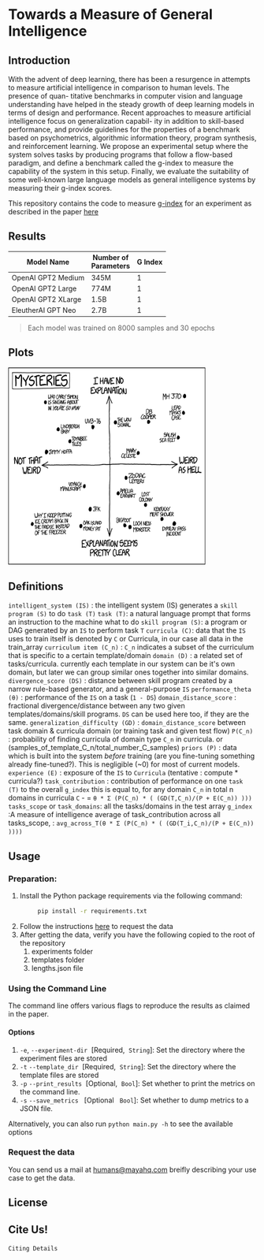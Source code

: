 # Towards a Measure of General Intelligence
## Introduction
With the advent of deep learning, there has been a resurgence in attempts to
measure artificial intelligence in comparison to human levels. The presence of quan-
titative benchmarks in computer vision and language understanding have helped
in the steady growth of deep learning models in terms of design and performance.
Recent approaches to measure artificial intelligence focus on generalization capabil-
ity in addition to skill-based performance, and provide guidelines for the properties
of a benchmark based on psychometrics, algorithmic information theory, program
synthesis, and reinforcement learning. We propose an experimental setup where the system solves tasks by producing programs that follow a flow-based paradigm, and define a benchmark called the g-index to measure the capability of the system in this setup. Finally, we evaluate the suitability of some well-known large language models as general intelligence systems by measuring their g-index scores.

This repository contains the code to measure [g-index]() for an experiment as described in the paper [here](https://www.example.com)
## Results 

<table>
<thead>
<tr>
<th>Model Name</th>
<th>Number of <br> Parameters</th>
<th> G Index</th>
</tr>
</thead>
<tbody>
<tr>
<td>OpenAI GPT2 Medium</td>
<td>345M</td>
<td>1</td>
</tr>
<tr>
<td>OpenAI GPT2 Large</td>
<td>774M</td>
<td>1</td>
</tr>
<tr>
<td>OpenAI GPT2 XLarge</td>
<td>1.5B</td>
<td>1</td>
</tr>
<tr>
<td>EleutherAI GPT Neo</td>
<td>2.7B</td>
<td>1</td>
</tr>
</tbody>
</table>
<blockquote>
 Each model was trained on 8000 samples and 30 epochs 
</blockquote>

## Plots
<!-- [Replace this with a useful plot](images/sample.png "Replace this with a useful plot") -->
<img src="images/sample.png" alt="Replace this with a useful plot" style="height: 400px; width:400px;"/>

## Definitions
`intelligent_system (IS)` : the intelligent system (IS) generates a `skill program (S)` to do `task (T)`
`task (T)`: a natural language prompt that forms an instruction to the machine what to do 
`skill program (S)`: a program or DAG generated by an `IS` to perform task `T`
`curricula (C)`: data that the `IS` uses to train itself is denoted by `C` or Curricula, in our case all data in the train_array
`curriculum item (C_n)` : `C_n` indicates a subset of the curriculum that is specific to a certain template/domain
`domain (D)` : a related set of tasks/curricula. currently each template in our system can be it's own domain, but later we can group similar ones together into similar domains.
`divergence_score (DS)` : distance between skill program created by a narrow rule-based generator, and a general-purpose `IS`
`performance_theta (θ)` : performance of the `IS` on a task (`1 - DS`)
`domain_distance_score` : fractional divergence/distance between any two given templates/domains/skill programs. `DS` can be used here too, if they are the same.
`generalization_difficulty (GD)` : `domain_distance_score` between task domain & curricula domain (or training task and given test flow)
`P(C_n)` : probability of finding curricula of domain type `C_n` in curricula. or (samples_of_template_C_n/total_number_C_samples)
`priors (P)` : data which is built into the system _before_ training (are you fine-tuning something already fine-tuned?). This is negligible (~0) for most of current models.
`experience (E)` : exposure of the `IS` to `Curricula` (tentative : compute * curricula?)
`task_contribution` : contribution of performance on one `task (T)` to the overall `g_index`
this is equal to, for any domain `C_n` in total n domains in curricula `C` -
= `θ * Σ (P(C_n) * ( (GD(T,C_n)/(P + E(C_n)) )))`
`tasks_scope` or `task_domains`: all the tasks/domains in the test array
`g_index` :A measure of intelligence  average of task_contribution across all tasks_scope, :
`avg_across_T(θ * Σ (P(C_n) * ( (GD(T_i,C_n)/(P + E(C_n)) ))))`

## Usage
### Preparation:
1. Install the Python package requirements via the following command:
   ```bash
        pip install -r requirements.txt
    ```
2. Follow the instructions [here](#request-the-data) to request the data
3. After getting the data, verify you have the following copied to the root of the repository
    1. experiments folder
    2. templates folder
    3. lengths.json file

### Using the Command Line 
The command line offers various flags to reproduce the results as claimed in the paper.

#### Options
1. `-e`, `--experiment-dir` &nbsp;[Required,&nbsp; `String`]: Set the directory where the experiment files are stored
2. `-t` `--template_dir`  &nbsp;[Required,&nbsp; `String`]: Set the directory where the template files are stored
3. `-p` `--print_results` &nbsp;[Optional,&nbsp; `Bool`]: Set whether to print the metrics on the command line.
4. `-s` `--save_metrics` &nbsp; [Optional &nbsp; `Bool`]: Set whether to dump metrics to a JSON file.

Alternatively, you can also run `python main.py -h` to see the available options
### Request the data
You can send us a mail at [humans@mayahq.com](mailto:humans@mayahq.com) breifly describing your use case to get the data.

## License

## Cite Us!
```
Citing Details
```
